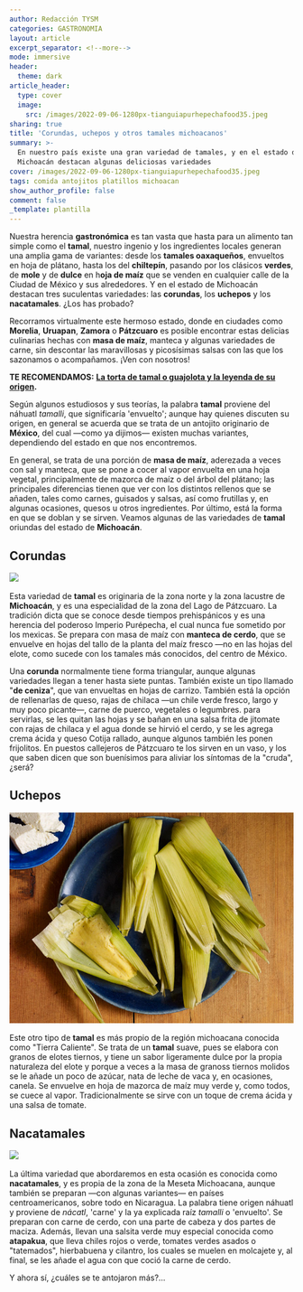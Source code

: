 ```yaml
---
author: Redacción TYSM
categories: GASTRONOMIA
layout: article
excerpt_separator: <!--more-->
mode: immersive
header:
  theme: dark
article_header:
  type: cover
  image:
    src: /images/2022-09-06-1280px-tianguiapurhepechafood35.jpeg
sharing: true
title: 'Corundas, uchepos y otros tamales michoacanos'
summary: >-
  En nuestro país existe una gran variedad de tamales, y en el estado de
  Michoacán destacan algunas deliciosas variedades
cover: /images/2022-09-06-1280px-tianguiapurhepechafood35.jpeg
tags: comida antojitos platillos michoacan
show_author_profile: false
comment: false
_template: plantilla
---
```







Nuestra herencia **gastronómica** es tan vasta que hasta para un alimento tan simple como el **tamal**, nuestro ingenio y los ingredientes locales generan una amplia gama de variantes: desde los **tamales oaxaqueños**, envueltos en hoja de plátano, hasta los del **chiltepín**, pasando por los clásicos **verdes**, de **mole** y de **dulce** en h**oja de maíz** que se venden en cualquier calle de la Ciudad de México y sus alrededores. Y en el estado de Michoacán destacan tres suculentas variedades: las **corundas**, los **uchepos** y los **nacatamales**. ¿Los has probado?

Recorramos virtualmente este hermoso estado, donde en ciudades como **Morelia**, **Uruapan**, **Zamora** o **Pátzcuaro** es posible encontrar estas delicias culinarias hechas con **masa de maíz**, manteca y algunas variedades de carne, sin descontar las maravillosas y picosísimas salsas con las que los sazonamos o acompañamos. ¡Ven con nosotros!

**TE RECOMENDAMOS:** [**La torta de tamal o guajolota y la leyenda de su origen**](https://blog.tonoysumariachi.com/gastronomia/2022/04/27/la-torta-de-tamal-o-guajolota-y-la-leyenda-de-su-origen.html)**.**

Según algunos estudiosos y sus teorías, la palabra **tamal** proviene del náhuatl _tamalli_, que significaría 'envuelto'; aunque hay quienes discuten su origen, en general se acuerda que se trata de un antojito originario de **México**, del cual —como ya dijimos— existen muchas variantes, dependiendo del estado en que nos encontremos.

En general, se trata de una porción de **masa de maíz**, aderezada a veces con sal y manteca, que se pone a cocer al vapor envuelta en una hoja vegetal, principalmente de mazorca de maíz o del árbol del plátano; las principales diferencias tienen que ver con los distintos rellenos que se añaden, tales como carnes, guisados y salsas, así como frutillas y, en algunas ocasiones, quesos u otros ingredientes. Por último, está la forma en que se doblan y se sirven. Veamos algunas de las variedades de **tamal** oriundas del estado de **Michoacán**.

## Corundas

![](https://upload.wikimedia.org/wikipedia/commons/thumb/a/a3/TianguiaPurhepechaFood34.JPG/1024px-TianguiaPurhepechaFood34.JPG)

Esta variedad de **tamal** es originaria de la zona norte y la zona lacustre de **Michoacán**, y es una especialidad de la zona del Lago de Pátzcuaro. La tradición dicta que se conoce desde tiempos prehispánicos y es una herencia del poderoso Imperio Purépecha, el cual nunca fue sometido por los mexicas. Se prepara con masa de maíz con **manteca de cerdo**, que se envuelve en hojas del tallo de la planta del maíz fresco —no en las hojas del elote, como sucede con los tamales más conocidos, del centro de México.

Una **corunda** normalmente tiene forma triangular, aunque algunas variedades llegan a tener hasta siete puntas. También existe un tipo llamado "**de ceniza**", que van envueltas en hojas de carrizo. También está la opción de rellenarlas de queso, rajas de chilaca —un chile verde fresco, largo y muy poco picante—, carne de puerco, vegetales o legumbres. para servirlas, se les quitan las hojas y se bañan en una salsa frita de jitomate con rajas de chilaca y el agua donde se hirvió el cerdo, y se les agrega crema ácida y queso Cotija rallado, aunque algunos también les ponen frijolitos. En puestos callejeros de Pátzcuaro te los sirven en un vaso, y los que saben dicen que son buenísimos para aliviar los síntomas de la "cruda", ¿será?

## Uchepos

![](/images/2022-09-06-405-uchepos.jpeg)

Este otro tipo de **tamal** es más propio de la región michoacana conocida como "Tierra Caliente". Se trata de un **tamal** suave, pues se elabora con granos de elotes tiernos, y tiene un sabor ligeramente dulce por la propia naturaleza del elote y porque a veces a la masa de granoss tiernos molidos se le añade un poco de azúcar, nata de leche de vaca y, en ocasiones, canela. Se envuelve en hoja de mazorca de maíz muy verde y, como todos, se cuece al vapor. Tradicionalmente se sirve con un toque de crema ácida y una salsa de tomate.

## Nacatamales

![](https://upload.wikimedia.org/wikipedia/commons/thumb/f/f9/080924_tamal_de_viaje.JPG/1024px-080924_tamal_de_viaje.JPG)

La última variedad que abordaremos en esta ocasión es conocida como **nacatamales**, y es propia de la zona de la Meseta Michoacana, aunque también se preparan —con algunas variantes— en países centroamericanos, sobre todo en Nicaragua. La palabra tiene origen náhuatl y proviene de _nácatl_, 'carne' y la ya explicada raíz _tamalli_ o 'envuelto'. Se preparan con carne de cerdo, con una parte de cabeza y dos partes de maciza. Además, llevan una salsita verde muy especial conocida como **atapakua**, que lleva chiles rojos o verde, tomates verdes asados o "tatemados", hierbabuena y cilantro, los cuales se muelen en molcajete y, al final, se les añade el agua con que coció la carne de cerdo.

Y ahora sí, ¿cuáles se te antojaron más?…
